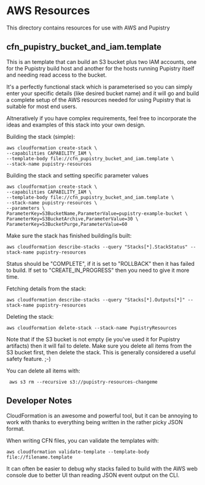 # AWS Resources

This directory contains resources for use with AWS and Pupistry


## cfn_pupistry_bucket_and_iam.template

This is an template that can build an S3 bucket plus two IAM accounts, one for
the Pupistry build host and another for the hosts running Pupistry itself and
needing read access to the bucket.

It's a perfectly functional stack which is parameterised so you can simply
enter your specific details (like desired bucket name) and it will go and build
a complete setup of the AWS resources needed for using Pupistry that is
suitable for most end users.

Altneratively if you have complex requirements, feel free to incorporate the
ideas and examples of this stack into your own design.

Building the stack (simple):

    aws cloudformation create-stack \
    --capabilities CAPABILITY_IAM \
    --template-body file://cfn_pupistry_bucket_and_iam.template \
    --stack-name pupistry-resources


Building the stack and setting specific parameter values

    aws cloudformation create-stack \
    --capabilities CAPABILITY_IAM \
    --template-body file://cfn_pupistry_bucket_and_iam.template \
    --stack-name pupistry-resources \
    --parameters \
    ParameterKey=S3BucketName,ParameterValue=pupistry-example-bucket \
    ParameterKey=S3BucketArchive,ParameterValue=30 \
    ParameterKey=S3BucketPurge,ParameterValue=60



Make sure the stack has finished building/is built:

    aws cloudformation describe-stacks --query "Stacks[*].StackStatus" --stack-name pupistry-resources

Status should be "COMPLETE", if it is set to "ROLLBACK" then it has failed to
build. If set to "CREATE_IN_PROGRESS" then you need to give it more time.


Fetching details from the stack:

    aws cloudformation describe-stacks --query "Stacks[*].Outputs[*]" --stack-name pupistry-resources

Deleting the stack:

    aws cloudformation delete-stack --stack-name PupistryResources

Note that if the S3 bucket is not empty (ie you've used it for Pupistry
artifacts) then it will fail to delete. Make sure you delete all items from
the S3 bucket first, then delete the stack. This is generally considered a
useful safety feature. ;-)

You can delete all items with:

     aws s3 rm --recursive s3://pupistry-resources-changeme


## Developer Notes

CloudFormation is an awesome and powerful tool, but it can be annoying to
work with thanks to everything being written in the rather picky JSON format.

When writing CFN files, you can validate the templates with:

    aws cloudformation validate-template --template-body file://filename.template


It can often be easier to debug why stacks failed to build with the AWS web
console due to better UI than reading JSON event output on the CLI.


